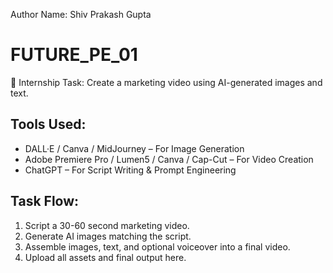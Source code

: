 Author Name: Shiv Prakash Gupta
# FUTURE_PE_01

🎯 Internship Task: Create a marketing video using AI-generated images and text.

## Tools Used:
- DALL·E / Canva / MidJourney – For Image Generation
- Adobe Premiere Pro / Lumen5 / Canva / Cap-Cut – For Video Creation
- ChatGPT – For Script Writing & Prompt Engineering

## Task Flow:
1. Script a 30-60 second marketing video.
2. Generate AI images matching the script.
3. Assemble images, text, and optional voiceover into a final video.
4. Upload all assets and final output here.
